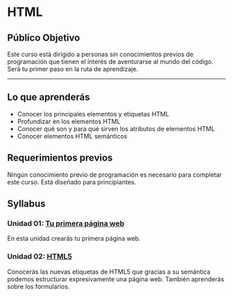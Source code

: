 # HTML

## Público Objetivo

Este curso está dirigido a personas _sin_ conocimientos previos de programación
que tienen el interés de aventurarse al mundo del código. Será tu primer paso en
la ruta de aprendizaje.

***

## Lo que aprenderás

* Conocer los principales elementos y etiquetas HTML
* Profundizar en los elementos HTML
* Conocer qué son y para qué sirven los atributos de elementos HTML
* Conocer elementos HTML semánticos

## Requerimientos previos

Ningún conocimiento previo de programación es necesario para completar este
curso. Está diseñado para principiantes.

## Syllabus

### Unidad 01: [Tu primera página web](01-intro)

En esta unidad crearás tu primera página web.

### Unidad 02: [HTML5](02-html5)

Conocerás las nuevas etiquetas de HTML5 que gracias a su semántica podemos
estructurar expresivamente una página web. También aprenderás sobre los
formularios.
